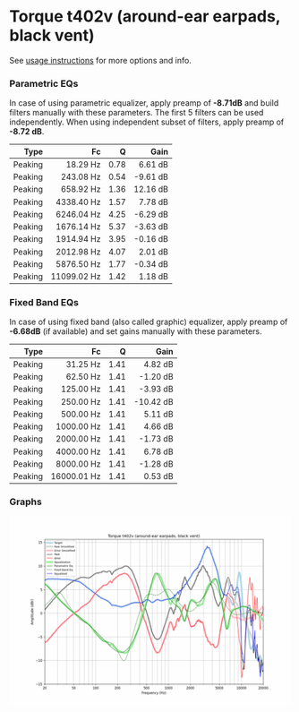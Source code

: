 # Torque t402v (around-ear earpads, black vent)
See [usage instructions](https://github.com/jaakkopasanen/AutoEq#usage) for more options and info.

### Parametric EQs
In case of using parametric equalizer, apply preamp of **-8.71dB** and build filters manually
with these parameters. The first 5 filters can be used independently.
When using independent subset of filters, apply preamp of **-8.72 dB**.

| Type    | Fc          |    Q | Gain     |
|--------:|------------:|-----:|---------:|
| Peaking | 18.29 Hz    | 0.78 | 6.61 dB  |
| Peaking | 243.08 Hz   | 0.54 | -9.61 dB |
| Peaking | 658.92 Hz   | 1.36 | 12.16 dB |
| Peaking | 4338.40 Hz  | 1.57 | 7.78 dB  |
| Peaking | 6246.04 Hz  | 4.25 | -6.29 dB |
| Peaking | 1676.14 Hz  | 5.37 | -3.63 dB |
| Peaking | 1914.94 Hz  | 3.95 | -0.16 dB |
| Peaking | 2012.98 Hz  | 4.07 | 2.01 dB  |
| Peaking | 5876.50 Hz  | 1.77 | -0.34 dB |
| Peaking | 11099.02 Hz | 1.42 | 1.18 dB  |

### Fixed Band EQs
In case of using fixed band (also called graphic) equalizer, apply preamp of **-6.68dB**
(if available) and set gains manually with these parameters.

| Type    | Fc          |    Q | Gain      |
|--------:|------------:|-----:|----------:|
| Peaking | 31.25 Hz    | 1.41 | 4.82 dB   |
| Peaking | 62.50 Hz    | 1.41 | -1.20 dB  |
| Peaking | 125.00 Hz   | 1.41 | -3.93 dB  |
| Peaking | 250.00 Hz   | 1.41 | -10.42 dB |
| Peaking | 500.00 Hz   | 1.41 | 5.11 dB   |
| Peaking | 1000.00 Hz  | 1.41 | 4.66 dB   |
| Peaking | 2000.00 Hz  | 1.41 | -1.73 dB  |
| Peaking | 4000.00 Hz  | 1.41 | 6.78 dB   |
| Peaking | 8000.00 Hz  | 1.41 | -1.28 dB  |
| Peaking | 16000.01 Hz | 1.41 | 0.53 dB   |

### Graphs
![](./Torque%20t402v%20(around-ear%20earpads,%20black%20vent).png)